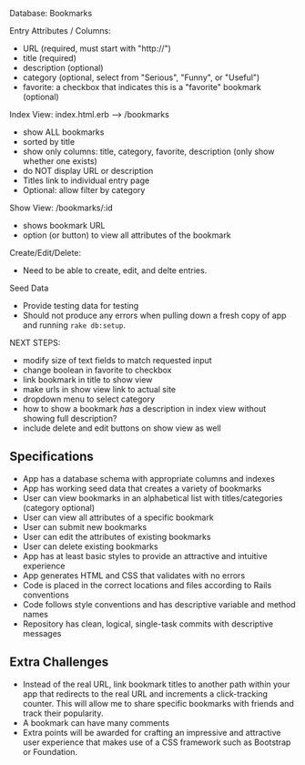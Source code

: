 Database: Bookmarks

Entry Attributes / Columns:
  * URL (required, must start with "http://")
  * title (required)
  * description (optional)
  * category (optional, select from "Serious", "Funny", or "Useful")
  * favorite: a checkbox that indicates this is a "favorite" bookmark (optional)


Index View: index.html.erb  -->  /bookmarks
  * show ALL bookmarks
  * sorted by title
  * show only columns: title, category, favorite, description (only show whether one exists)
  * do NOT display URL or description
  * Titles link to individual entry page
  * Optional: allow filter by category

Show View: /bookmarks/:id
  * shows bookmark URL
  * option (or button) to view all attributes of the bookmark

Create/Edit/Delete:
  * Need to be able to create, edit, and delte entries.

Seed Data
  * Provide testing data for testing
  * Should not produce any errors when pulling down a fresh copy of app and running `rake db:setup`.

NEXT STEPS:
  * modify size of text fields to match requested input
  * change boolean in favorite to checkbox
  * link bookmark in title to show view
  * make urls in show view link to actual site
  * dropdown menu to select category
  * how to show a bookmark *has* a description in index view without showing full description?
  * include delete and edit buttons on show view as well

## Specifications

  * App has a database schema with appropriate columns and indexes
  * App has working seed data that creates a variety of bookmarks
  * User can view bookmarks in an alphabetical list with titles/categories (category optional)
  * User can view all attributes of a specific bookmark
  * User can submit new bookmarks
  * User can edit the attributes of existing bookmarks
  * User can delete existing bookmarks
  * App has at least basic styles to provide an attractive and intuitive experience
  * App generates HTML and CSS that validates with no errors
  * Code is placed in the correct locations and files according to Rails conventions
  * Code follows style conventions and has descriptive variable and method names
  * Repository has clean, logical, single-task commits with descriptive messages

## Extra Challenges

  * Instead of the real URL, link bookmark titles to another path within your app that redirects to the real URL and increments a click-tracking counter. This will allow me to share specific bookmarks with friends and track their popularity.
  * A bookmark can have many comments
  * Extra points will be awarded for crafting an impressive and attractive user experience that makes use of a CSS framework such as Bootstrap or Foundation.
